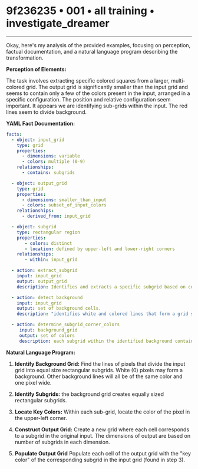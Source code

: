 # 9f236235 • 001 • all training • investigate_dreamer

---
Okay, here's my analysis of the provided examples, focusing on perception, factual documentation, and a natural language program describing the transformation.

**Perception of Elements:**

The task involves extracting specific colored squares from a larger, multi-colored grid. The output grid is significantly smaller than the input grid and seems to contain only a few of the colors present in the input, arranged in a specific configuration. The position and relative configuration seem important. It appears we are identifying sub-grids within the input. The red lines seem to divide background.

**YAML Fact Documentation:**



```yaml
facts:
  - object: input_grid
    type: grid
    properties:
      - dimensions: variable
      - colors: multiple (0-9)
    relationships:
      - contains: subgrids

  - object: output_grid
    type: grid
    properties:
      - dimensions: smaller_than_input
      - colors: subset_of_input_colors
    relationships:
      - derived_from: input_grid

  - object: subgrid
    type: rectangular region
    properties:
       - colors: distinct
       - location: defined by upper-left and lower-right corners
    relationships:
       - within: input_grid

  - action: extract_subgrid
    input: input_grid
    output: output_grid
    description: Identifies and extracts a specific subgrid based on color and position.

  - action: detect_background
    input: input_grid
    output: set of background cells.
    description: "identifies white and colored lines that form a grid structure, which will then identify subgrids."

  - action: determine_subgrid_corner_colors
     input: background_grid
     output: set of colors
     description: each subgrid within the identified background contains a unique colored pixel in upper left corner, with possibly other pixels of this color within the subgrid.
```



**Natural Language Program:**

1. **Identify Background Grid:** Find the lines of pixels that divide the input
   grid into equal size rectangular subgrids. White (0) pixels may form a
   background. Other background lines will all be of the same color and one
   pixel wide.

2. **Identify Subgrids:** the background grid creates equally sized rectangular
   subgrids.

3. **Locate Key Colors:** Within each sub-grid, locate the color of the pixel
   in the upper-left corner.

4. **Construct Output Grid:** Create a new grid where each cell corresponds to a
   subgrid in the original input. The dimensions of output are based on number
   of subgrids in each dimension.

5.  **Populate Output Grid** Populate each cell of the output grid with the
    "key color" of the corresponding subgrid in the input grid (found in step
    3).

